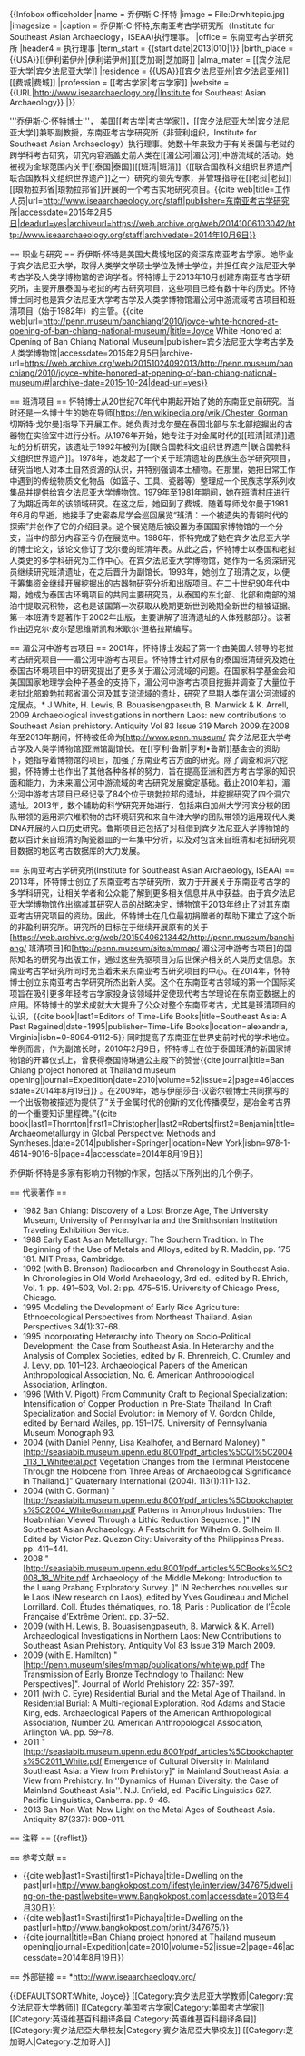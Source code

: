 {{Infobox officeholder
|name        = 乔伊斯·C·怀特
|image       = File:Drwhitepic.jpg
|imagesize   = 
|caption     = 乔伊斯·C·怀特,东南亚考古学研究所（Institute for Southeast Asian Archaeology，ISEAA)执行理事。
|office      = 东南亚考古学研究所
|header4     = 执行理事
|term_start  = {{start date|2013|010|1}}
|birth_place = {{USA}}[[伊利诺伊州|伊利诺伊州]][[芝加哥|芝加哥]]
|alma_mater  = [[宾夕法尼亚大学|宾夕法尼亚大学]]
|residence   = {{USA}}[[宾夕法尼亚州|宾夕法尼亚州]][[费城|费城]]
|profession  = [[考古学家|考古学家]]
|website     = {{URL|http://www.iseaarchaeology.org/|Institute for Southeast Asian Archaeology}}
|}}

'''乔伊斯·C·怀特博士'''， 美国[[考古学|考古学家]]，[[宾夕法尼亚大学|宾夕法尼亚大学]]兼职副教授，东南亚考古学研究所（非营利组织，Institute for Southeast Asian Archaeology）执行理事。她数十年来致力于有关泰国与老挝的跨学科考古研究，研究内容涵盖史前人类在[[湄公河|湄公河]]中游流域的活动。她被视为全球范围内关于[[泰国|泰国]][[班清|班清]]（[[联合国教科文组织世界遗产|联合国教科文组织世界遗产]]之一）研究的领先专家，并管理指导在[[老挝|老挝]][[琅勃拉邦省|琅勃拉邦省]]开展的一个考古实地研究项目。<ref name="工作人员">{{cite web|title=工作人员|url=http://www.iseaarchaeology.org/staff|publisher=东南亚考古学研究所|accessdate=2015年2月5日|deadurl=yes|archiveurl=https://web.archive.org/web/20141006103042/http://www.iseaarchaeology.org/staff|archivedate=2014年10月6日}}</ref>

== 职业与研究 ==
乔伊斯·怀特是美国大费城地区的资深东南亚考古学家。她毕业于宾夕法尼亚大学，取得人类学文学硕士学位及博士学位，并担任宾夕法尼亚大学考古学及人类学博物馆的咨询学者。怀特博士于2013年10月创建东南亚考古学研究所，主要开展泰国与老挝的考古研究项目，这些项目已经有数十年的历史。怀特博士同时也是宾夕法尼亚大学考古学及人类学博物馆湄公河中游流域考古项目和班清项目（始于1982年）的主管。<ref name="博物馆">{{cite web|url=http://penn.museum/banchiang/2010/joyce-white-honored-at-opening-of-ban-chiang-national-museum/|title=Joyce White Honored at Opening of Ban Chiang National Museum|publisher=宾夕法尼亚大学考古学及人类学博物馆|accessdate=2015年2月5日|archive-url=https://web.archive.org/web/20151024092013/http://penn.museum/banchiang/2010/joyce-white-honored-at-opening-of-ban-chiang-national-museum/#|archive-date=2015-10-24|dead-url=yes}}</ref>

== 班清项目 ==
怀特博士从20世纪70年代中期起开始了她的东南亚史前研究。当时还是一名博士生的她在导师[https://en.wikipedia.org/wiki/Chester_Gorman 切斯特·戈尔曼]指导下开展工作。她负责对戈尔曼在泰国北部与东北部挖掘出的古器物在实验室中进行分析。从1976年开始，她专注于对金属时代的[[班清|班清]]遗址的分析研究，该遗址于1992年被列为[[联合国教科文组织世界遗产|联合国教科文组织世界遗产]]。1978年，她发起了一个关于班清遗址的民族生态学研究项目，研究当地人对本土自然资源的认识，并特别强调本土植物。在那里，她把日常工作中遇到的传统物质文化物品（如篮子、工具、瓷器等）整理成一个民族志学系列收集品并提供给宾夕法尼亚大学博物馆。1979年至1981年期间，她在班清村庄进行了为期近两年的该领域研究。在这之后，她回到了费城。随着导师戈尔曼于1981年6月的早逝，她接手了史密森尼学会巡回展览“班清：一个被遗失的青铜时代的探索”并创作了它的介绍目录。这个展览随后被设置为泰国国家博物馆的一个分支，当中的部分内容至今仍在展览中。1986年，怀特完成了她在宾夕法尼亚大学的博士论文，该论文修订了戈尔曼的班清年表。从此之后，怀特博士以泰国和老挝人类史的多学科研究为工作中心。在宾夕法尼亚大学博物馆，她作为一名资深研究员继续研究班清遗址，在之后晋升为副馆长。1993年，她创立了班清之友，以便于筹集资金继续开展挖掘出的古器物研究分析和出版项目。在二十世纪90年代中期，她成为泰国古环境项目的共同主要研究员，从泰国的东北部、北部和南部的湖泊中提取沉积物，这也是该国第一次获取从晚期更新世到晚期全新世的植被证据。第一本班清专题著作于2002年出版，主要讲解了班清遗址的人体残骸部分。该著作由迈克尔·皮尔楚思维斯凯和米歇尔·道格拉斯编写。

== 湄公河中游考古项目 ==
2001年，怀特博士发起了第一个由美国人领导的老挝考古研究项目——湄公河中游考古项目。怀特博士针对原有的泰国班清研究及她在泰国古环境项目中的研究提出了更多关于湄公河流域的问题。在国家科学基金会和美国国家地理学会种子基金的支持下，湄公河中游考古项目挖掘并调查了大量位于老挝北部琅勃拉邦省湄公河及其支流流域的遗址，研究了早期人类在湄公河流域的定居点。<ref>*	J White, H. Lewis, B. Bouasisengpaseuth, B. Marwick & K. Arrell, 2009  Archaeological investigations in northern Laos: new contributions to Southeast Asian prehistory. Antiquity Vol 83 Issue 319 March 2009.</ref>在2008年至2013年期间，怀特被任命为[http://www.penn.museum/ 宾夕法尼亚大学考古学及人类学博物馆]亚洲馆副馆长。在[[亨利·鲁斯|亨利•鲁斯]]基金会的资助下，她指导着博物馆的项目，加强了东南亚考古方面的研究。除了调查和洞穴挖掘，怀特博士也作出了其他各种各样的努力，旨在提高亚洲和西方考古学家的知识面和能力，为未来湄公河中游流域的考古研究发展奠定基础。截止2010年初，湄公河中游考古项目已经记录了84个位于琅勃拉邦的遗址，并挖掘研究了四个洞穴遗址。2013年，数个辅助的科学研究开始进行，包括来自加州大学河滨分校的团队带领的运用洞穴堆积物的古环境研究和来自牛津大学的团队带领的运用现代人类DNA开展的人口历史研究。鲁斯项目还包括了对租借到宾夕法尼亚大学博物馆的数以百计来自班清的陶瓷器皿的一年集中分析，以及对包含来自班清和老挝研究项目数据的地区考古数据库的大力发展。

== 东南亚考古学研究所(Institute for Southeast Asian Archaeology, ISEAA) ==
2013年，怀特博士创立了东南亚考古学研究所，致力于开展关于东南亚考古学的多学科研究，让相关学者和公众能了解到更多相关信息并从中获益。由于宾夕法尼亚大学博物馆作出缩减其研究人员的战略决定，博物馆于2013年终止了对其东南亚考古研究项目的资助。因此，怀特博士在几位最初捐赠者的帮助下建立了这个新的非盈利研究所。研究所的目标在于继续开展原有的关于[https://web.archive.org/web/20150406213442/http://penn.museum/banchiang/ 班清项目]和[http://penn.museum/sites/mmap/ 湄公河中游考古项目]的国际知名的研究与出版工作，通过这些先驱项目为后世保护相关的人类历史信息。东南亚考古学研究所同时充当着未来东南亚考古研究项目的中心。在2014年，怀特博士创立东南亚考古学研究所杰出新人奖。这个在东南亚考古领域的第一个国际奖项旨在吸引更多年轻考古学家投身该领域并促使现代考古学理论在东南亚数据上的应用。怀特博士的学术成就大大提升了公众对整个东南亚考古，尤其是班清项目的认识，<ref>{{cite book|last1=Editors of Time-Life Books|title=Southeast Asia: A Past Regained|date=1995|publisher=Time-Life Books|location=alexandria, Virginia|isbn=0-8094-9112-5}}</ref> 同时提高了东南亚在世界史前时代的学术地位。举例而言，作为副馆长时，2010年2月9日，怀特博士在位于泰国班清的新国家博物馆的开幕仪式上，曾获得泰国诗琳通公主殿下的赞誉<ref>{{cite journal|title=Ban Chiang project honored at Thailand museum opening|journal=Expedition|date=2010|volume=52|issue=2|page=46|accessdate=2014年8月19日}}</ref> 。在2009年，她与伊丽莎白·汉密尔顿博士共同撰写的一个出版物被描述为提供了“关于金属时代的创新的文化传播模型，是冶金考古界的一个重要知识里程碑。”<ref>{{cite book|last1=Thornton|first1=Christopher|last2=Roberts|first2=Benjamin|title=Archaeometallurgy in Global Perspective: Methods and Syntheses.|date=2014|publisher=Springer|location=New York|isbn=978-1-4614-9016-6|page=4|accessdate=2014年8月19日}}</ref>

乔伊斯·怀特是多家有影响力刊物的作家，包括以下所列出的几个例子。

== 代表著作 ==

*	1982	 Ban Chiang: Discovery of a Lost Bronze Age, The University Museum, University of Pennsylvania and the Smithsonian Institution Traveling Exhibition Service. 
*	1988	Early East Asian Metallurgy: The Southern Tradition. In The Beginning of the Use of Metals and Alloys, edited by R. Maddin, pp. 175 181. MIT Press, Cambridge. 
*	1992	(with B. Bronson) Radiocarbon and Chronology in Southeast Asia. In Chronologies in Old World Archaeology, 3rd ed., edited by R. Ehrich, Vol. 1: pp. 491–503, Vol. 2: pp. 475–515. University of  Chicago Press, Chicago.
*	1995	Modeling the Development of Early Rice Agriculture: Ethnoecological Perspectives from Northeast Thailand.  Asian Perspectives 34(1):37-68.
*	1995	Incorporating Heterarchy into Theory on Socio-Political Development: the Case from Southeast Asia.  In Heterarchy and the Analysis of Complex Societies, edited by R. Ehrenreich, C. Crumley and J. Levy, pp. 101–123.  Archaeological Papers of the American Anthropological Association, No. 6.  American Anthropological Association, Arlington.
*	1996	(With V. Pigott)  From Community Craft to Regional Specialization: Intensification of Copper Production in Pre-State Thailand.  In Craft Specialization and Social Evolution: in Memory of V. Gordon Childe, edited by Bernard Wailes, pp. 151–175. University of Pennsylvania Museum Monograph 93.  
*	2004    (with Daniel Penny, Lisa Kealhofer, and Bernard Maloney) "[http://seasiabib.museum.upenn.edu:8001/pdf_articles%5CQI%5C2004_113_1_Whiteetal.pdf Vegetation Changes from the Terminal Pleistocene Through the Holocene from Three Areas of Archaeological Significance in Thailand.]" Quaternary International (2004). 113(1):111-132.
*	2004	 (with C. Gorman) "[http://seasiabib.museum.upenn.edu:8001/pdf_articles%5Cbookchapters%5C2004_WhiteGorman.pdf Patterns in Amorphous Industries: The Hoabinhian Viewed Through a Lithic Reduction Sequence. ]" IN Southeast Asian Archaeology: A Festschrift for Wilhelm G. Solheim II. Edited by Victor Paz. Quezon City: University of the Philippines Press. pp. 411–441.
*	2008 	 "[http://seasiabib.museum.upenn.edu:8001/pdf_articles%5CBooks%5C2008_18_White.pdf Archaeology of the Middle Mekong: Introduction to the Luang Prabang Exploratory Survey. ]" IN Recherches nouvelles sur le Laos (New research on Laos), edited by Yves Goudineau and Michel Lorrillard. Coll. Études thématiques, no. 18, Paris : Publication de l’École Française d’Extrême Orient. pp. 37–52.
*	2009 	(with  H. Lewis, B. Bouasisengpaseuth, B. Marwick & K. Arrell)  Archaeological Investigations in Northern Laos: New Contributions to Southeast Asian Prehistory. Antiquity Vol 83 Issue 319 March 2009.
*	2009 	(with E. Hamilton) "[http://penn.museum/sites/mmap/publications/whitejwp.pdf The Transmission of Early Bronze Technology to Thailand: New Perspectives]". Journal of World Prehistory 22: 357-397.
*	2011 	(with C. Eyre) Residential Burial and the Metal Age of Thailand. In Residential Burial: A Multi-regional Exploration.  Rod Adams and Stacie King, eds. Archaeological Papers of the American Anthropological Association, Number 20. American Anthropological Association, Arlington VA.  pp. 59–78.
* 2011  	"[http://seasiabib.museum.upenn.edu:8001/pdf_articles%5Cbookchapters%5C2011_White.pdf Emergence of Cultural Diversity in Mainland Southeast Asia: a View from Prehistory]" in Mainland Southeast Asia: a View from Prehistory. In ''Dynamics of Human Diversity: the Case of Mainland Southeast Asia''. N.J. Enfield, ed. Pacific Linguistics 627. Pacific Linguistics, Canberra. pp. 9–46.
*	2013  	Ban Non Wat: New Light on the Metal Ages of Southeast Asia. Antiquity 87(337): 909-011.

== 注释 ==
{{reflist}}

== 参考文献 ==
* {{cite web|last1=Svasti|first1=Pichaya|title=Dwelling on the past|url=http://www.bangkokpost.com/lifestyle/interview/347675/dwelling-on-the-past|website=www.Bangkokpost.com|accessdate=2013年4月30日}}
* {{cite web|last1=Svasti|first1=Pichaya|title=Dwelling on the past|url=http://www.bangkokpost.com/print/347675/}}
* {{cite journal|title=Ban Chiang project honored at Thailand museum opening|journal=Expedition|date=2010|volume=52|issue=2|page=46|accessdate=2014年8月19日}}

== 外部链接 ==
*http://www.iseaarchaeology.org/

{{DEFAULTSORT:White, Joyce}}
[[Category:宾夕法尼亚大学教师|Category:宾夕法尼亚大学教师]]
[[Category:美国考古学家|Category:美国考古学家]]
[[Category:英语维基百科翻译条目|Category:英语维基百科翻译条目]]
[[Category:賓夕法尼亞大學校友|Category:賓夕法尼亞大學校友]]
[[Category:芝加哥人|Category:芝加哥人]]